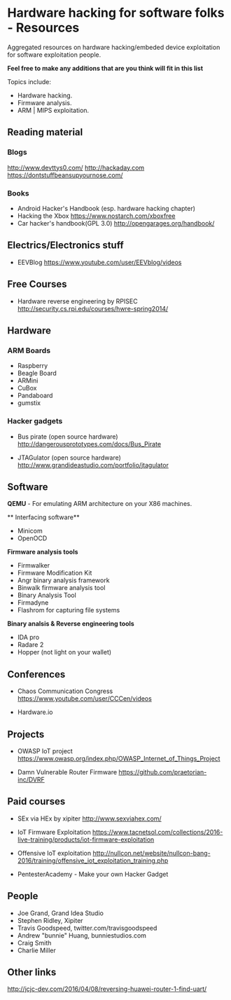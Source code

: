 # Hardware hacking for software folks - Resources

Aggregated resources on hardware hacking/embeded device exploitation for software exploitation people. 

**Feel free to make any additions that are you think will fit in this list**

Topics include:
- Hardware hacking.
- Firmware analysis.
- ARM | MIPS exploitation.

## Reading material

### Blogs

http://www.devttys0.com/
http://hackaday.com
https://dontstuffbeansupyournose.com/

### Books

- Android Hacker's Handbook (esp. hardware hacking chapter)
- Hacking the Xbox https://www.nostarch.com/xboxfree
- Car hacker's handbook(GPL 3.0) http://opengarages.org/handbook/

## Electrics/Electronics stuff
- EEVBlog
https://www.youtube.com/user/EEVblog/videos

## Free Courses

- Hardware reverse engineering by RPISEC
http://security.cs.rpi.edu/courses/hwre-spring2014/

## Hardware

### ARM Boards
- Raspberry
- Beagle Board
- ARMini
- CuBox
- Pandaboard
- gumstix

### Hacker gadgets

- Bus pirate (open source hardware)
http://dangerousprototypes.com/docs/Bus_Pirate

- JTAGulator (open source hardware)
http://www.grandideastudio.com/portfolio/jtagulator

## Software

**QEMU** - For emulating ARM architecture on your X86 machines.

** Interfacing software**

- Minicom
- OpenOCD


**Firmware analysis tools**
- Firmwalker
- Firmware Modification Kit
- Angr binary analysis framework
- Binwalk firmware analysis tool
- Binary Analysis Tool
- Firmadyne
- Flashrom for capturing file systems

**Binary analsis & Reverse engineering tools**

- IDA pro
- Radare 2
- Hopper (not light on your wallet)

## Conferences

- Chaos Communication Congress
https://www.youtube.com/user/CCCen/videos

- Hardware.io


## Projects

- OWASP IoT project
https://www.owasp.org/index.php/OWASP_Internet_of_Things_Project

- Damn Vulnerable Router Firmware
https://github.com/praetorian-inc/DVRF

## Paid courses
- SEx via HEx by xipiter
http://www.sexviahex.com/

- IoT Firmware Exploitation
https://www.tacnetsol.com/collections/2016-live-training/products/iot-firmware-exploitation

- Offensive IoT exploitation
http://nullcon.net/website/nullcon-bang-2016/training/offensive_iot_exploitation_training.php

- PentesterAcademy - Make your own Hacker Gadget

## People

- Joe Grand, Grand Idea Studio
- Stephen Ridley, Xipiter
- Travis Goodspeed, twitter.com/travisgoodspeed
- Andrew "bunnie" Huang, bunniestudios.com
- Craig Smith
- Charlie Miller

## Other links
http://jcjc-dev.com/2016/04/08/reversing-huawei-router-1-find-uart/

